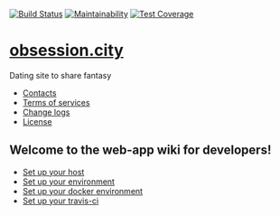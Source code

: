 [![Build Status](https://travis-ci.org/obsession-city/www.svg?branch=master)](https://travis-ci.org/obsession-city/www) [![Maintainability](https://api.codeclimate.com/v1/badges/ad631aace05ac13cb475/maintainability)](https://codeclimate.com/github/obsession-city/www/maintainability) [![Test Coverage](https://api.codeclimate.com/v1/badges/ad631aace05ac13cb475/test_coverage)](https://codeclimate.com/github/obsession-city/www/test_coverage)

# [obsession.city](https://obsession.city)
Dating site to share fantasy

- [Contacts](https://www.obsession.city/contact)
- [Terms of services](https://www.obsession.city/terms-of-services)
- [Change logs](https://github.com/obsession-city/www/milestones?state=closed)
- [License](https://github.com/obsession-city/www/blob/master/LICENSE)

## Welcome to the web-app wiki for developers!

- [Set up your host](https://github.com/obsession-city/www/wiki/setup-your-host)
- [Set up your environment](https://github.com/obsession-city/www/wiki/setup-your-environment)
- [Set up your docker environment](https://github.com/obsession-city/www/wiki/setup-your-docker-environment)
- [Set up your travis-ci](https://github.com/obsession-city/www/wiki/setup-your-travis-ci)
